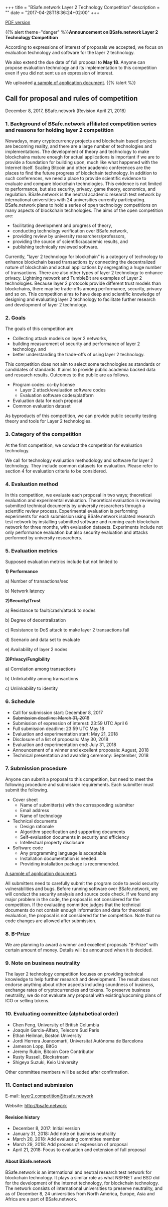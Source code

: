 +++
title = "BSafe.network Layer 2 Technology Competition"
description = ""
date = "2017-04-28T18:36:24+02:00"
+++

[PDF version](../../Layer2competition.pdf)

{{% alert theme="danger" %}}**Announcement on BSafe.network Layer 2 Technology Competition**

According to expressions of interest of proposals we accepted, we focus on evaluation technology and software for the layer 2 technology.

We also extend the due date of full proposal to **May 18**. Anyone can propose evaluation technology and its implementation to this competition even if you did not sent us an expression of interest.

We uploaded [a sample of application document](BSafe_Layer2_ApplicationSample.pdf).
 {{% /alert %}}

## Call for proposal and rules of competition
December 8, 2017, BSafe.network (Revision April 21, 2018)

### 1. Background of BSafe.network affiliated competition series and reasons for holding  layer 2 competition

Nowadays, many cryptocurrency projects and blockchain based projects are becoming reality, and there are a large number of technologies and implementations. The development of theory and technology to make blockchains mature enough for actual applications is important if we are to provide a foundation for building upon, much like what happened with the Internet itself. Scaling Bitcoin and other academic conferences are the places to find the future progress of blockchain technology. In addition to such conferences, we need a place to provide scientific evidence to evaluate and compare blockchain technologies. This evidence is not limited to performance, but also security, privacy, game theory, economics, and regulation. BSafe.network is the neutral academic research test network by international universities with 24 universities currently participating. BSafe.network plans to hold a series of open technology competitions on many aspects of blockchain technologies. The aims of the open competition are:

* facilitating development and progress of theory,
* conducting technology verification over BSafe.network,
* providing review by university researchers/professors,
* providing the source of scientific/academic results, and
* publishing technically reviewed software.

Currently, "layer 2 technology for blockchain" is a category of technology to enhance blockchain based transactions by connecting the decentralized nature of blockchain and actual applications by segregating a huge number of transactions. There are also other types of layer 2 technology to enhance privacy. Lightning network and TumbleBit are examples of Layer 2 technologies. Because layer 2 protocols provide different trust models than blockchains, there may be trade-offs among performance, security, privacy and so on. This competition aims to have deep and scientific knowledge of designing and evaluating layer 2 technology to facilitate further research and development of layer 2 technology.

### 2. Goals
The goals of this competition are

* Collecting attack models on layer 2 networks,
* building measurement of security and performance of layer 2 technology. and
* better understanding the trade-offs of using layer 2 technology.

This competition does not aim to select some technologies as standards or candidates of standards. It aims to provide public academia backed data and research results.
 Outcomes to the public are as follows.

* Program codes: cc-by license
	* Layer 2 attack/evaluation software codes
	* Evaluation software codes/platform
* Evaluation data for each proposal
* Common evaluation dataset

As byproducts of this competition, we can provide public security testing theory and tools for Layer 2 technologies.

### 3. Category of the competition
At the first competition, we conduct the competition for evaluation technology.

We call for technology evaluation methodology and software for layer 2 technology. They include common datasets for evaluation. Please refer to section 4 for evaluation criteria to be considered.

### 4. Evaluation method

In this competition, we evaluate each proposal in two ways; theoretical evaluation and experimental evaluation. Theoretical evaluation is reviewing submitted technical documents by university researchers through a scientific review process. Experimental evaluation is performing experiments for each submission using BSafe.network isolated research test network by installing submitted software and running each blockchain network for three months, with evaluation datasets. Experiments include not only performance evaluation but also security evaluation and attacks performed by university researchers.

### 5. Evaluation metrics
Supposed evaluation metrics include but not limited to

**1) Performance**

a) Number of transactions/sec

b) Network latency

**2)Security/Trust**

a) Resistance to fault/crash/attack to nodes

b) Degree of decentralization

c) Resistance to DoS attack to make layer 2 transactions fail

d) Scenario and data set to evaluate

e) Availability of layer 2 nodes

**3)Privacy/Fungibility**

a) Correlation among transactions

b) Unlinkability among transactions

c) Unlinkability to identity

### 6. Schedule
* Call for submission start: December 8, 2017
* ~~Submission deadline: March 31, 2018~~
* Submission of expression of interest: 23:59 UTC April 6
* Full submission deadline: 23:59 UTC May 18
* Evaluation and experimentation start: May 21, 2018
* Disclosure of a list of proposals: May 30, 2018
* Evaluation and experimentation end: July 31, 2018
* Announcement of a winner and excellent proposals: August, 2018
* Technical presentation and awarding ceremony: September, 2018


### 7. Submission procedure
Anyone can submit a proposal to this competition, but need to meet the following procedure and submission requirements.
Each submitter must submit the following.

* Cover sheet
	* Name of submitter(s) with the corresponding submitter
	* Email address
	* Name of technology
* Technical documents
	* Design rationale
	* Algorithm specification and supporting documents
	* Self-evaluation documents in security and efficiency
	* Intellectual property disclosure
* Software code
	* Any programming language is acceptable
	* Installation documentation is needed.
	* Providing installation package is recommended.

[A sample of application document](BSafe_Layer2_ApplicationSample.pdf).

All submitters need to carefully submit the program code to avoid security vulnerabilities and bugs. Before running software over BSafe.network, we will conduct the security analysis and source code check. If we found any major problem in the code, the proposal is not considered for the competition. If the evaluating committee judges that the technical documents do not contain enough information and data for theoretical evaluation, the proposal is not considered for the competition. Note that no code changes are allowed after submission.

### 8. B-Prize
We are planning to award a winner and excellent proposals "B-Prize" with certain amount of money. Details will be announced when it is decided.

### 9. Note on business neutrality

The layer 2 technology competition focuses on providing technical knowledge to help further research and development. The result does not endorse anything about other aspects including soundness of business, exchange rates of cryptocurrencies and tokens. To preserve business neutrality, we do not evaluate any proposal with existing/upcoming plans of ICO or selling tokens.

### 10. Evaluating committee (alphabetical order)
* Chen Feng, University of British Columbia
* Joaquin Garcia-Alfaro, Telecom Sud Paris
* Ethan Heilman, Boston University
* Jordi Herrera Joancomartí, Universitat Autònoma de Barcelona
* Jameson Lopp, BitGo
* Jeremy Rubin, Bitcoin Core Contributor
* Rusty Russell, Blockstream
* Shigeya Suzuki, Keio University

Other committee members will be added after confirmation.

### 11. Contact and submission
E-mail: [layer2.competition@bsafe.network](mailto:layer2.competition@bsafe.network)

Website: http://bsafe.network

#### Revision history
- December 8, 2017: Initial version
- January 31, 2018: Add note on business neutrality
- March 20, 2018: Add evaluating committee member
- March 29, 2018: Add process of expression of proposal
- April 21, 2018: Focus to evaluation and extension of full proposal

#### About BSafe.network
BSafe.network is an international and neutral research test network for blockchain technology. It plays a similar role as what NSFNET and BSD did for the development of the internet technology, for blockchain technology. The network consists of international universities to preserve neutrality, and as of December 8, 24 universities from North America, Europe, Asia and Africa are a part of BSafe.network.
